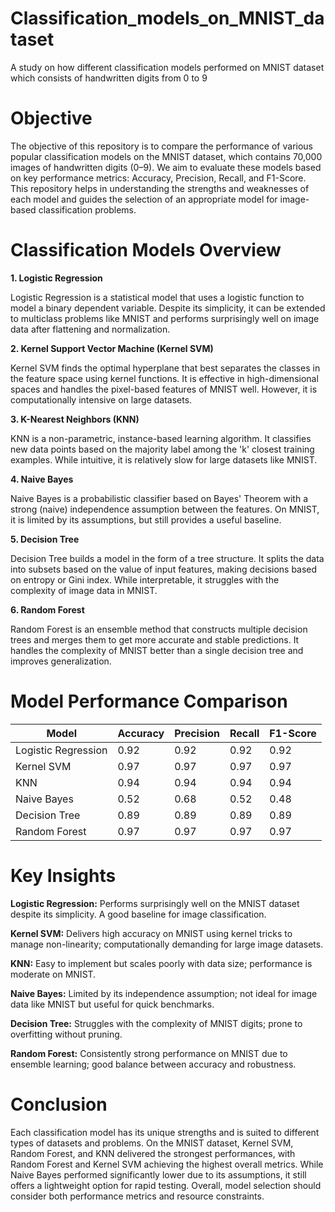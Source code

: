 # Classification_models_on_MNIST_dataset
A study on how different classification models performed on MNIST dataset which consists of handwritten digits from 0 to 9

# Objective

The objective of this repository is to compare the performance of various popular classification models on the MNIST dataset, which contains 70,000 images of handwritten digits (0–9). We aim to evaluate these models based on key performance metrics: Accuracy, Precision, Recall, and F1-Score. This repository helps in understanding the strengths and weaknesses of each model and guides the selection of an appropriate model for image-based classification problems.

# Classification Models Overview

**1. Logistic Regression**

Logistic Regression is a statistical model that uses a logistic function to model a binary dependent variable. Despite its simplicity, it can be extended to multiclass problems like MNIST and performs surprisingly well on image data after flattening and normalization.

**2. Kernel Support Vector Machine (Kernel SVM)**

Kernel SVM finds the optimal hyperplane that best separates the classes in the feature space using kernel functions. It is effective in high-dimensional spaces and handles the pixel-based features of MNIST well. However, it is computationally intensive on large datasets.

**3. K-Nearest Neighbors (KNN)**

KNN is a non-parametric, instance-based learning algorithm. It classifies new data points based on the majority label among the 'k' closest training examples. While intuitive, it is relatively slow for large datasets like MNIST.

**4. Naive Bayes**

Naive Bayes is a probabilistic classifier based on Bayes' Theorem with a strong (naive) independence assumption between the features. On MNIST, it is limited by its assumptions, but still provides a useful baseline.

**5. Decision Tree**

Decision Tree builds a model in the form of a tree structure. It splits the data into subsets based on the value of input features, making decisions based on entropy or Gini index. While interpretable, it struggles with the complexity of image data in MNIST.

**6. Random Forest**

Random Forest is an ensemble method that constructs multiple decision trees and merges them to get more accurate and stable predictions. It handles the complexity of MNIST better than a single decision tree and improves generalization.

# Model Performance Comparison

| Model               | Accuracy | Precision | Recall | F1-Score |
|---------------------|----------|-----------|--------|----------|
| Logistic Regression | 0.92     | 0.92      | 0.92   | 0.92     |
| Kernel SVM          | 0.97     | 0.97      | 0.97   | 0.97     |
| KNN                 | 0.94     | 0.94      | 0.94   | 0.94     |
| Naive Bayes         | 0.52     | 0.68      | 0.52   | 0.48     |
| Decision Tree       | 0.89     | 0.89      | 0.89   | 0.89     |
| Random Forest       | 0.97     | 0.97      | 0.97   | 0.97     |


# Key Insights

**Logistic Regression:** Performs surprisingly well on the MNIST dataset despite its simplicity. A good baseline for image classification.

**Kernel SVM:** Delivers high accuracy on MNIST using kernel tricks to manage non-linearity; computationally demanding for large image datasets.

**KNN:** Easy to implement but scales poorly with data size; performance is moderate on MNIST.

**Naive Bayes:** Limited by its independence assumption; not ideal for image data like MNIST but useful for quick benchmarks.

**Decision Tree:** Struggles with the complexity of MNIST digits; prone to overfitting without pruning.

**Random Forest:** Consistently strong performance on MNIST due to ensemble learning; good balance between accuracy and robustness.

# Conclusion

Each classification model has its unique strengths and is suited to different types of datasets and problems. On the MNIST dataset, Kernel SVM, Random Forest, and KNN delivered the strongest performances, with Random Forest and Kernel SVM achieving the highest overall metrics. While Naive Bayes performed significantly lower due to its assumptions, it still offers a lightweight option for rapid testing. Overall, model selection should consider both performance metrics and resource constraints.
